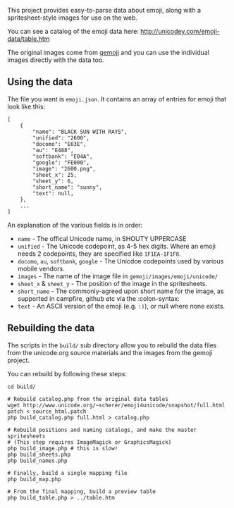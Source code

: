 This project provides easy-to-parse data about emoji, along with a spritesheet-style 
images for use on the web.

You can see a catalog of the emoji data here: http://unicodey.com/emoji-data/table.htm

The original images come from <a href="https://github.com/github/gemoji">gemoji</a>
and you can use the individual images directly with the data too.


## Using the data

The file you want is `emoji.json`. It contains an array of entries for emoji that 
look like this:

	[
		{
			"name": "BLACK SUN WITH RAYS",
			"unified": "2600",
			"docomo": "E63E",
			"au": "E488",
			"softbank": "E04A",
			"google": "FE000",
			"image": "2600.png",
			"sheet_x": 25,
			"sheet_y": 6,
			"short_name": "sunny",
			"text": null,
		},
		...
	]

An explanation of the various fields is in order:

* `name` - The offical Unicode name, in SHOUTY UPPERCASE
* `unified` - The Unicode codepoint, as 4-5 hex digits. Where an emoji
   needs 2 codepoints, they are specified like `1F1EA-1F1F8`.
* `docomo`, `au`, `softbank`, `google` - The Unicdoe codepoints used
   by various mobile vendors.
* `images` - The name of the image file in `gemoji/images/emoji/unicode/`
* `sheet_x` & `sheet_y` - The position of the image in the spritesheets.
* `short_name` - The commonly-agreed upon short name for the image, as
   supported in campfire, github etc via the :colon-syntax:
* `text` - An ASCII version of the emoji (e.g. `:)`), or null where
   none exists.


## Rebuilding the data

The scripts in the `build/` sub directory allow you to rebuild the data files 
from the unicode.org source materials and the images from the gemoji project.

You can rebuild by following these steps:

	cd build/

	# Rebuild catalog.php from the original data tables
	wget http://www.unicode.org/~scherer/emoji4unicode/snapshot/full.html
	patch < source_html.patch
	php build_catalog.php full.html > catalog.php

	# Rebuild positions and naming catalogs, and make the master spritesheets
	# (This step requires ImageMagick or GraphicsMagick)
	php build_image.php # this is slow!
	php build_sheets.php
	php build_names.php

	# Finally, build a single mapping file
	php build_map.php

	# From the final mapping, build a preview table
	php build_table.php > ../table.htm
